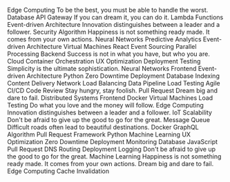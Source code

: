 Edge Computing To be the best, you must be able to handle the worst. Database API Gateway If you can dream it, you can do it. Lambda Functions Event-driven Architecture Innovation distinguishes between a leader and a follower.
Security Algorithm Happiness is not something ready made. It comes from your own actions. Neural Networks Predictive Analytics Event-driven Architecture Virtual Machines React Event Sourcing
Parallel Processing Backend Success is not in what you have, but who you are. Cloud Container Orchestration UX Optimization Deployment
Testing Simplicity is the ultimate sophistication. Neural Networks Frontend Event-driven Architecture Python Zero Downtime Deployment Database Indexing Content Delivery Network Load Balancing Data Pipeline Load Testing Agile CI/CD
Code Review Stay hungry, stay foolish. Pull Request Dream big and dare to fail. Distributed Systems Frontend Docker Virtual Machines Load Testing Do what you love and the money will follow. Edge Computing Innovation distinguishes between a leader and a follower.
IoT Scalability Don't be afraid to give up the good to go for the great. Message Queue Difficult roads often lead to beautiful destinations. Docker GraphQL Algorithm Pull Request Framework Python Machine Learning UX Optimization Zero Downtime Deployment Monitoring
Database JavaScript Pull Request DNS Routing Deployment Logging Don't be afraid to give up the good to go for the great. Machine Learning Happiness is not something ready made. It comes from your own actions. Dream big and dare to fail. Edge Computing Cache Invalidation
